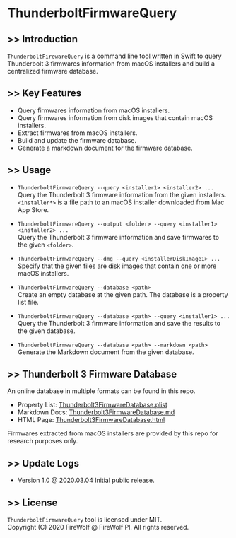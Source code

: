 # ThunderboltFirmwareQuery
## >> Introduction 
`ThunderboltFirewareQuery` is a command line tool written in Swift to query Thunderbolt 3 firmwares information from macOS installers and build a centralized firmware database.

## >> Key Features
- Query firmwares information from macOS installers.
- Query firmwares information from disk images that contain macOS installers.
- Extract firmwares from macOS installers.
- Build and update the firmware database.
- Generate a markdown document for the firmware database.

## >> Usage
- `ThunderboltFirmwareQuery --query <installer1> <installer2> ...`  
    Query the Thunderbolt 3 firmware information from the given installers.  
    `<installer*>` is a file path to an macOS installer downloaded from Mac App Store.

- `ThunderboltFirmwareQuery --output <folder> --query <installer1> <installer2> ...`  
    Query the Thunderbolt 3 firmware information and save firmwares to the given `<folder>`.

- `ThunderboltFirmwareQuery --dmg --query <installerDiskImage1> ...`  
    Specify that the given files are disk images that contain one or more macOS installers.

- `ThunderboltFirmwareQuery --database <path>`  
    Create an empty database at the given path. The database is a property list file.

- `ThunderboltFirmwareQuery --database <path> --query <installer1> ...`  
    Query the Thunderbolt 3 firmware information and save the results to the given database.

- `ThunderboltFirmwareQuery --database <path> --markdown <path>`  
    Generate the Markdown document from the given database.  

## >> Thunderbolt 3 Firmware Database
An online database in multiple formats can be found in this repo.  

- Property List: [Thunderbolt3FirmwareDatabase.plist](ThunderboltFirmwares/Thunderbolt3FirmwareDatabase.plist)
- Markdown Docs: [Thunderbolt3FirmwareDatabase.md](ThunderboltFirmwares/Thunderbolt3FirmwareDatabase.md)
- HTML Page: [Thunderbolt3FirmwareDatabase.html](https://www.firewolf.science/static/articles/tbt3/Thunderbolt3FirmwareDatabase.html)  

Firmwares extracted from macOS installers are provided by this repo for research purposes only.

## >> Update Logs
- Version 1.0 @ 2020.03.04
    Initial public release.

## >> License
`ThunderboltFirmwareQuery` tool is licensed under MIT.  
Copyright (C) 2020 FireWolf @ FireWolf Pl. All rights reserved.
